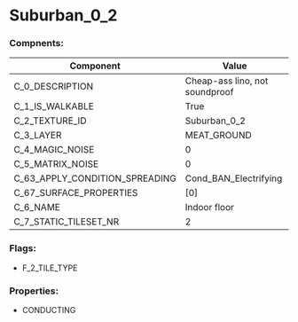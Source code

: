 

# Suburban_0_2





### Compnents: 
| Component | Value | 
|  --  |  --  | 
| C_0_DESCRIPTION | Cheap-ass lino, not soundproof | 
| C_1_IS_WALKABLE | True | 
| C_2_TEXTURE_ID | Suburban_0_2 | 
| C_3_LAYER | MEAT_GROUND | 
| C_4_MAGIC_NOISE | 0 | 
| C_5_MATRIX_NOISE | 0 | 
| C_63_APPLY_CONDITION_SPREADING | Cond_BAN_Electrifying | 
| C_67_SURFACE_PROPERTIES | [0] | 
| C_6_NAME | Indoor floor | 
| C_7_STATIC_TILESET_NR | 2 | 


### Flags: 
* F_2_TILE_TYPE


### Properties: 
* CONDUCTING

